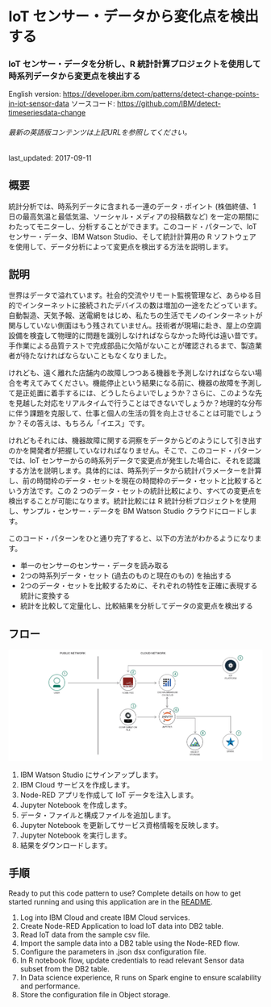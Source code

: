 # IoT センサー・データから変化点を検出する

### IoT センサー・データを分析し、R 統計計算プロジェクトを使用して時系列データから変更点を検出する

English version: https://developer.ibm.com/patterns/detect-change-points-in-iot-sensor-data
  ソースコード: https://github.com/IBM/detect-timeseriesdata-change

###### 最新の英語版コンテンツは上記URLを参照してください。
last_updated: 2017-09-11

 
<!--
_**Note: This pattern is part of a composite pattern.** These are code patterns that can be stand-alone applications or might be a continuation of another code pattern. This composite pattern consists of:_

* [Take corrective actions at the edge based on predictive analytics of IoT sensor data](https://developer.ibm.com/patterns/iot-edge-predictive-analytics-corrective-actions/)
* [Detect change points in IoT sensor data](https://developer.ibm.com/patterns/detect-change-points-in-iot-sensor-data) (this pattern)
* [Predict equipment failure using IoT sensor data](https://developer.ibm.com/patterns/predict-equipment-failure-using-iot-sensor-data)
-->

## 概要

統計分析では、時系列データに含まれる一連のデータ・ポイント (株価終値、1 日の最高気温と最低気温、ソーシャル・メディアの投稿数など) を一定の期間にわたってモニターし、分析することができます。このコード・パターンで、IoT センサー・データ、IBM Watson Studio、そして統計計算用の R ソフトウェアを使用して、データ分析によって変更点を検出する方法を説明します。

## 説明

世界はデータで溢れています。社会的交流やリモート監視管理など、あらゆる目的でインターネットに接続されたデバイスの数は増加の一途をたどっています。自動製造、天気予報、送電網をはじめ、私たちの生活でモノのインターネットが関与していない側面はもう残されていません。技術者が現場に赴き、屋上の空調設備を検査して物理的に問題を識別しなければならなかった時代は遠い昔です。手作業による品質テストで完成部品に欠陥がないことが確認されるまで、製造業者が待たなければならないこともなくなりました。

けれども、遠く離れた店舗内の故障しつつある機器を予測しなければならない場合を考えてみてください。機能停止という結果になる前に、機器の故障を予測して是正処置に着手するには、どうしたらよいでしょうか？さらに、このような先を見越した対応をリアルタイムで行うことはできないでしょうか？地理的な分布に伴う課題を克服して、仕事と個人の生活の質を向上させることは可能でしょうか？その答えは、もちろん「イエス」です。

けれどもそれには、機器故障に関する洞察をデータからどのようにして引き出すのかを開発者が把握していなければなりません。そこで、このコード・パターンでは、IoT センサーからの時系列データで変更点が発生した場合に、それを認識する方法を説明します。具体的には、時系列データから統計パラメーターを計算し、前の時間枠のデータ・セットを現在の時間枠のデータ・セットと比較するという方法です。この 2 つのデータ・セットの統計比較により、すべての変更点を検出することが可能になります。統計比較には R 統計分析プロジェクトを使用し、サンプル・センサー・データを BM Watson Studio クラウドにロードします。

このコード・パターンをひと通り完了すると、以下の方法がわかるようになります。

* 単一のセンサーのセンサー・データを読み取る
* 2つの時系列データ・セット (過去のものと現在のもの) を抽出する
* 2つのデータ・セットを比較するために、それぞれの特性を正確に表現する統計に変換する
* 統計を比較して定量化し、比較結果を分析してデータの変更点を検出する

## フロー

![フロー](./images/Change-Point-Detection-on-IoT-Time-series-data-arch-flow.png)

1. IBM Watson Studio にサインアップします。
2. IBM Cloud サービスを作成します。
3. Node-RED アプリを作成して IoT データを注入します。
4. Jupyter Notebook を作成します。
5. データ・ファイルと構成ファイルを追加します。
6. Jupyter Notebook を更新してサービス資格情報を反映します。
7. Jupyter Notebook を実行します。
8. 結果をダウンロードします。

## 手順

Ready to put this code pattern to use? Complete details on how to get started running and using this application are in the [README](https://github.com/IBM/detect-timeseriesdata-change/blob/master/README.md).

1. Log into IBM Cloud and create IBM Cloud services.
2. Create Node-RED Application to load IoT data into DB2 table.
3. Read IoT data from the sample csv file.
4. Import the sample data into a DB2 table using the Node-RED flow.
5. Configure the parameters in .json dsx configuration file.
6. In R notebook flow, update credentials to read relevant Sensor data subset from the DB2 table.
7. In Data science experience, R runs on Spark engine to ensure scalability and performance.
8. Store the configuration file in Object storage.
